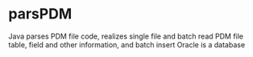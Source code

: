 # parsPDM

Java parses PDM file code, realizes single file and batch read PDM file table, field and other information, and batch insert Oracle is a database

